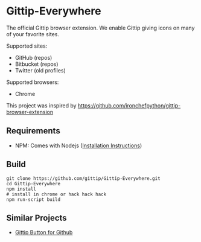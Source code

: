 Gittip-Everywhere
=================

The official Gittip browser extension. We enable Gittip giving icons on
many of your favorite sites.

Supported sites:

* GitHub (repos)
* Bitbucket (repos)
* Twitter (old profiles)

Supported browsers:

* Chrome

This project was inspired by
https://github.com/ironchefpython/gittip-browser-extension

## Requirements

* NPM: Comes with Nodejs ([Installation Instructions][nodejs-install])

## Build


    git clone https://github.com/gittip/Gittip-Everywhere.git
    cd Gittip-Everywhere
    npm install
    # install in chrome or hack hack hack
    npm run-script build

## Similar Projects

- [Gittip Button for Github][gittip-button]

<!-- Links -->
   [nodejs-install]: https://github.com/joyent/node/wiki/Installing-Node.js-via-package-manager
   [gittip-button]:     https://github.com/nathancahill/gittip-button
